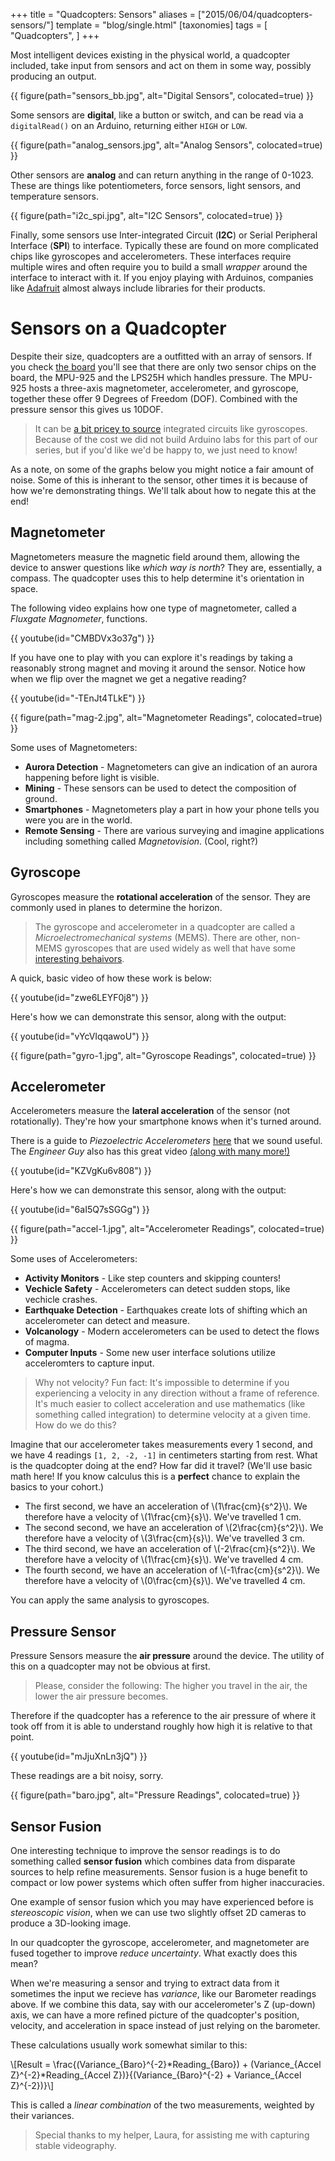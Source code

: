 +++
title = "Quadcopters: Sensors"
aliases = ["2015/06/04/quadcopters-sensors/"]
template = "blog/single.html"
[taxonomies]
tags = [
  "Quadcopters",
]
+++

Most intelligent devices existing in the physical world, a quadcopter included, take input from sensors and act on them in some way, possibly producing an output.

<!-- more -->

{{ figure(path="sensors_bb.jpg", alt="Digital Sensors", colocated=true) }}

Some sensors are **digital**, like a button or switch, and can be read via a `digitalRead()` on an Arduino, returning either `HIGH` or `LOW`.

{{ figure(path="analog_sensors.jpg", alt="Analog Sensors", colocated=true) }}

Other sensors are **analog** and can return anything in the range of 0-1023. These are things like potentiometers, force sensors, light sensors, and temperature sensors.

{{ figure(path="i2c_spi.jpg", alt="I2C Sensors", colocated=true) }}

Finally, some sensors use Inter-integrated Circuit (**I2C**) or Serial Peripheral Interface (**SPI**) to interface. Typically these are found on more complicated chips like gyroscopes and accelerometers. These interfaces require multiple wires and often require you to build a small *wrapper* around the interface to interact with it. If you enjoy playing with Arduinos, companies like [Adafruit](http://adafruit.com/) almost always include libraries for their products.

# Sensors on a Quadcopter

Despite their size, quadcopters are a outfitted with an array of sensors. If you check [the board](/2015/05/26/quadcopters-board/) you'll see that there are only two sensor chips on the board, the MPU-925 and the LPS25H which handles pressure. The MPU-925 hosts a three-axis magnetometer, accelerometer, and gyroscope, together these offer 9 Degrees of Freedom (DOF). Combined with the pressure sensor this gives us 10DOF.

> It can be [a bit pricey to source](https://www.adafruit.com/products/1714) integrated circuits like gyroscopes. Because of the cost we did not build Arduino labs for this part of our series, but if you'd like we'd be happy to, we just need to know!

As a note, on some of the graphs below you might notice a fair amount of noise. Some of this is inherant to the sensor, other times it is because of how we're demonstrating things. We'll talk about how to negate this at the end!

## Magnetometer

Magnetometers measure the magnetic field around them, allowing the device to answer questions like *which way is north*? They are, essentially, a compass. The quadcopter uses this to help determine it's orientation in space.

The following video explains how one type of magnetometer, called a *Fluxgate Magnometer*, functions.

{{ youtube(id="CMBDVx3o37g") }}

If you have one to play with you can explore it's readings by taking a reasonably strong magnet and moving it around the sensor. Notice how when we flip over the magnet we get a negative reading?

{{ youtube(id="-TEnJt4TLkE") }}

{{ figure(path="mag-2.jpg", alt="Magnetometer Readings", colocated=true) }}

Some uses of Magnetometers:

* **Aurora Detection** - Magnetometers can give an indication of an aurora happening before light is visible.
* **Mining** - These sensors can be used to detect the composition of ground.
* **Smartphones** - Magnetometers play a part in how your phone tells you were you are in the world.
* **Remote Sensing** - There are various surveying and imagine applications including something called *Magnetovision*. (Cool, right?)

## Gyroscope

Gyroscopes measure the **rotational acceleration** of the sensor. They are commonly used in planes to determine the horizon.

> The gyroscope and accelerometer in a quadcopter are called a *Microelectromechanical systems* (MEMS). There are other, non-MEMS gyroscopes that are used widely as well that have some [interesting behaivors](https://www.youtube.com/watch?v=TUgwaKebHTs).

A quick, basic video of how these work is below:

{{ youtube(id="zwe6LEYF0j8") }}

Here's how we can demonstrate this sensor, along with the output:

{{ youtube(id="vYcVIqqawoU") }}

{{ figure(path="gyro-1.jpg", alt="Gyroscope Readings", colocated=true) }}

## Accelerometer

Accelerometers measure the **lateral acceleration** of the sensor (not rotationally). They're how your smartphone knows when it's turned around.

There is a guide to *Piezoelectric Accelerometers* [here](http://www.pcb.com/TechSupport/Tech_Accel.aspx) that we sound useful. The *Engineer Guy* also has this great video [(along with many more!)](https://www.youtube.com/channel/UC2bkHVIDjXS7sgrgjFtzOXQ)

{{ youtube(id="KZVgKu6v808") }}

Here's how we can demonstrate this sensor, along with the output:

{{ youtube(id="6aI5Q7sSGGg") }}

{{ figure(path="accel-1.jpg", alt="Accelerometer Readings", colocated=true) }}

Some uses of Accelerometers:

* **Activity Monitors** - Like step counters and skipping counters!
* **Vechicle Safety** - Accelerometers can detect sudden stops, like vechicle crashes.
* **Earthquake Detection** - Earthquakes create lots of shifting which an accelerometer can detect and measure.
* **Volcanology** - Modern accelerometers can be used to detect the flows of magma.
* **Computer Inputs** - Some new user interface solutions utilize acceleromters to capture input.

> Why not velocity? Fun fact: It's impossible to determine if you experiencing a velocity in any direction without a frame of reference. It's much easier to collect acceleration and use mathematics (like something called integration) to determine velocity at a given time. How do we do this?

Imagine that our accelerometer takes measurements every 1 second, and we have 4 readings `[1, 2, -2, -1]` in centimeters starting from rest. What is the quadcopter doing at the end? How far did it travel? (We'll use basic math here! If you know calculus this is a **perfect** chance to explain the basics to your cohort.)

* The first second, we have an acceleration of \\(1\frac{cm}{s^2}\\). We therefore have a velocity of \\(1\frac{cm}{s}\\). We've travelled 1 cm.
* The second second, we have an acceleration of \\(2\frac{cm}{s^2}\\). We therefore have a velocity of \\(3\frac{cm}{s}\\). We've travelled 3 cm.
* The third second, we have an acceleration of \\(-2\frac{cm}{s^2}\\). We therefore have a velocity of \\(1\frac{cm}{s}\\). We've travelled 4 cm.
* The fourth second, we have an acceleration of \\(-1\frac{cm}{s^2}\\). We therefore have a velocity of \\(0\frac{cm}{s}\\). We've travelled 4 cm.

You can apply the same analysis to gyroscopes.

## Pressure Sensor

Pressure Sensors measure the **air pressure** around the device. The utility of this on a quadcopter may not be obvious at first.

> Please, consider the following: The higher you travel in the air, the lower the air pressure becomes.

Therefore if the quadcopter has a reference to the air pressure of where it took off from it is able to understand roughly how high it is relative to that point.

{{ youtube(id="mJjuXnLn3jQ") }}

These readings are a bit noisy, sorry.

{{ figure(path="baro.jpg", alt="Pressure Readings", colocated=true) }}

## Sensor Fusion

One interesting technique to improve the sensor readings is to do something called **sensor fusion** which combines data from disparate sources to help refine measurements. Sensor fusion is a huge benefit to compact or low power systems which often suffer from higher inaccuracies.

One example of sensor fusion which you may have experienced before is *stereoscopic vision*, when we can use two slightly offset 2D cameras to produce a 3D-looking image.

In our quadcopter the gyroscope, accelerometer, and magnetometer are fused together to improve *reduce uncertainty*. What exactly does this mean?

When we're measuring a sensor and trying to extract data from it sometimes the input we recieve has *variance*, like our Barometer readings above. If we combine this data, say with our accelerometer's Z (up-down) axis, we can have a more refined picture of the quadcopter's position, velocity, and acceleration in space instead of just relying on the barometer.

These calculations usually work somewhat similar to this:

\\[Result = \frac{(Variance\_{Baro}^{-2}\*Reading\_{Baro}) +
(Variance\_{Accel Z}^{-2}\*Reading\_{Accel Z})}{(Variance\_{Baro}^{-2} + Variance\_{Accel Z}^{-2})}\\]

This is called a *linear combination* of the two measurements, weighted by their variances.

> Special thanks to my helper, Laura, for assisting me with capturing stable videography.
